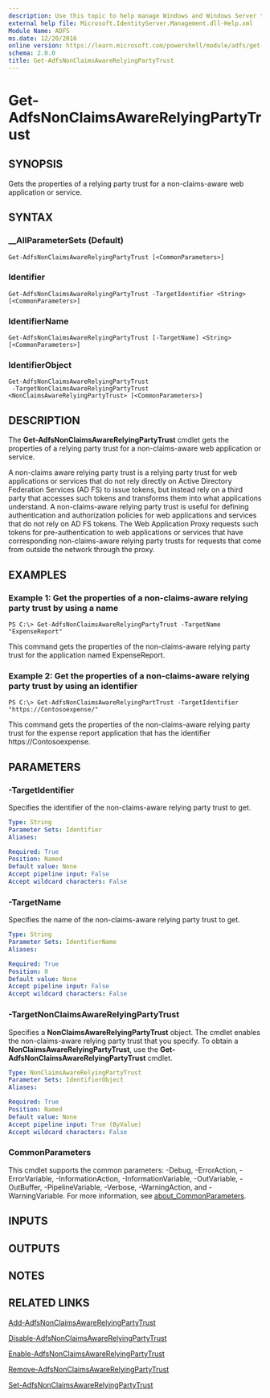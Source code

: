 ```yaml
---
description: Use this topic to help manage Windows and Windows Server technologies with Windows PowerShell.
external help file: Microsoft.IdentityServer.Management.dll-Help.xml
Module Name: ADFS
ms.date: 12/20/2016
online version: https://learn.microsoft.com/powershell/module/adfs/get-adfsnonclaimsawarerelyingpartytrust?view=windowsserver2022-ps&wt.mc_id=ps-gethelp
schema: 2.0.0
title: Get-AdfsNonClaimsAwareRelyingPartyTrust
---
```


# Get-AdfsNonClaimsAwareRelyingPartyTrust

## SYNOPSIS
Gets the properties of a relying party trust for a non-claims-aware web application or service.

## SYNTAX

### __AllParameterSets (Default)
```
Get-AdfsNonClaimsAwareRelyingPartyTrust [<CommonParameters>]
```

### Identifier
```
Get-AdfsNonClaimsAwareRelyingPartyTrust -TargetIdentifier <String> [<CommonParameters>]
```

### IdentifierName
```
Get-AdfsNonClaimsAwareRelyingPartyTrust [-TargetName] <String> [<CommonParameters>]
```

### IdentifierObject
```
Get-AdfsNonClaimsAwareRelyingPartyTrust
 -TargetNonClaimsAwareRelyingPartyTrust <NonClaimsAwareRelyingPartyTrust> [<CommonParameters>]
```

## DESCRIPTION
The **Get-AdfsNonClaimsAwareRelyingPartyTrust** cmdlet gets the properties of a relying party trust for a non-claims-aware web application or service.

A non-claims aware relying party trust is a relying party trust for web applications or services that do not rely directly on Active Directory Federation Services (AD FS) to issue tokens, but instead rely on a third party that accesses such tokens and transforms them into what applications understand.
A non-claims-aware relying party trust is useful for defining authentication and authorization policies for web applications and services that do not rely on AD FS tokens.
The Web Application Proxy requests such tokens for pre-authentication to web applications or services that have corresponding non-claims-aware relying party trusts for requests that come from outside the network through the proxy.

## EXAMPLES

### Example 1: Get the properties of a non-claims-aware relying party trust by using a name
```
PS C:\> Get-AdfsNonClaimsAwareRelyingPartyTrust -TargetName "ExpenseReport"
```

This command gets the properties of the non-claims-aware relying party trust for the application named ExpenseReport.

### Example 2: Get the properties of a non-claims-aware relying party trust by using an identifier
```
PS C:\> Get-AdfsNonClaimsAwareRelyingPartTrust -TargetIdentifier "https://Contosoexpense/"
```

This command gets the properties of the non-claims-aware relying party trust for the expense report application that has the identifier https://Contosoexpense.

## PARAMETERS

### -TargetIdentifier
Specifies the identifier of the non-claims-aware relying party trust to get.

```yaml
Type: String
Parameter Sets: Identifier
Aliases: 

Required: True
Position: Named
Default value: None
Accept pipeline input: False
Accept wildcard characters: False
```

### -TargetName
Specifies the name of the non-claims-aware relying party trust to get.

```yaml
Type: String
Parameter Sets: IdentifierName
Aliases: 

Required: True
Position: 0
Default value: None
Accept pipeline input: False
Accept wildcard characters: False
```

### -TargetNonClaimsAwareRelyingPartyTrust
Specifies a **NonClaimsAwareRelyingPartyTrust** object.
The cmdlet enables the non-claims-aware relying party trust that you specify.
To obtain a **NonClaimsAwareRelyingPartyTrust**, use the **Get-AdfsNonClaimsAwareRelyingPartyTrust** cmdlet.

```yaml
Type: NonClaimsAwareRelyingPartyTrust
Parameter Sets: IdentifierObject
Aliases: 

Required: True
Position: Named
Default value: None
Accept pipeline input: True (ByValue)
Accept wildcard characters: False
```

### CommonParameters
This cmdlet supports the common parameters: -Debug, -ErrorAction, -ErrorVariable, -InformationAction, -InformationVariable, -OutVariable, -OutBuffer, -PipelineVariable, -Verbose, -WarningAction, and -WarningVariable. For more information, see [about_CommonParameters](https://go.microsoft.com/fwlink/?LinkID=113216).

## INPUTS

## OUTPUTS

## NOTES

## RELATED LINKS

[Add-AdfsNonClaimsAwareRelyingPartyTrust](./Add-AdfsNonClaimsAwareRelyingPartyTrust.md)

[Disable-AdfsNonClaimsAwareRelyingPartyTrust](./Disable-AdfsNonClaimsAwareRelyingPartyTrust.md)

[Enable-AdfsNonClaimsAwareRelyingPartyTrust](./Enable-AdfsNonClaimsAwareRelyingPartyTrust.md)

[Remove-AdfsNonClaimsAwareRelyingPartyTrust](./Remove-AdfsNonClaimsAwareRelyingPartyTrust.md)

[Set-AdfsNonClaimsAwareRelyingPartyTrust](./Set-AdfsNonClaimsAwareRelyingPartyTrust.md)

